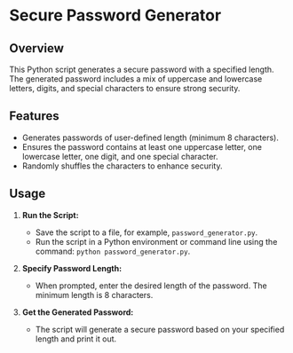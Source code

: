 # Secure Password Generator

## Overview

This Python script generates a secure password with a specified length. The generated password includes a mix of uppercase and lowercase letters, digits, and special characters to ensure strong security.

## Features

- Generates passwords of user-defined length (minimum 8 characters).
- Ensures the password contains at least one uppercase letter, one lowercase letter, one digit, and one special character.
- Randomly shuffles the characters to enhance security.

## Usage

1. **Run the Script:**
   - Save the script to a file, for example, `password_generator.py`.
   - Run the script in a Python environment or command line using the command: `python password_generator.py`.

2. **Specify Password Length:**
   - When prompted, enter the desired length of the password. The minimum length is 8 characters.

3. **Get the Generated Password:**
   - The script will generate a secure password based on your specified length and print it out.


